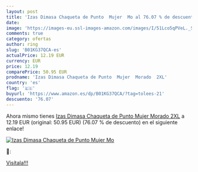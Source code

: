 ```yaml
---
layout: post
title: 'Izas Dimasa Chaqueta de Punto  Mujer  Mo al 76.07 % de descuento'
date: 
image: 'https://images-eu.ssl-images-amazon.com/images/I/51Lco5qPVeL._SL200_.jpg'
comments: true
category: ofertas
author: ring
slug: 'B01KG37QCA-es'
actualPrice: 12.19 EUR
currency: EUR
price: 12.19
comparePrice: 50.95 EUR
prodname: 'Izas Dimasa Chaqueta de Punto  Mujer  Morado  2XL'
country: 'es'
flag: '🇪🇸'
buyurl: 'https://www.amazon.es/dp/B01KG37QCA/?tag=tolees-21'
descuento: '76.07'
---
```


Ahora mismo tienes [Izas Dimasa Chaqueta de Punto  Mujer  Morado  2XL](https://www.amazon.es/dp/B01KG37QCA/?tag=tolees-21) a 12.19 EUR (original: 50.95 EUR) (76.07 %  de descuento) en el siguiente enlace!

[![Izas Dimasa Chaqueta de Punto  Mujer  Mo](https://images-eu.ssl-images-amazon.com/images/I/51Lco5qPVeL._SL200_.jpg)](https://www.amazon.es/dp/B01KG37QCA/?tag=tolees-21)

🔎:


[Visítala!!!](https://www.amazon.es/dp/B01KG37QCA/?tag=tolees-21)
